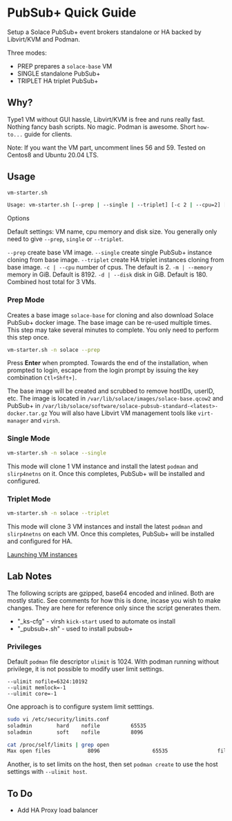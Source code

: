 # PubSub+ Quick Guide

Setup a Solace PubSub+ event brokers standalone or HA backed by Libvirt/KVM and Podman.

Three modes:
- PREP prepares a `solace-base` VM
- SINGLE standalone PubSub+
- TRIPLET HA triplet PubSub+

## Why?

Type1 VM without GUI hassle, Libvirt/KVM is free and runs really fast. Nothing fancy bash scripts. No magic. Podman is awesome. Short `how-to...` guide for clients.

Note: If you want the VM part, uncomment lines 56 and 59. Tested on Centos8 and Ubuntu 20.04 LTS.

## Usage

```bash
vm-starter.sh

Usage: vm-starter.sh [--prep | --single | --triplet] [-c 2 | --cpu=2] [-m 4096 | --memory=4096] [-d 50 | --disk=50]
```

Options

Default settings: VM name, cpu memory and disk size. You generally only need to give `--prep`, `single` or `--triplet`.

`--prep`          create base VM image.
`--single`        create single PubSub+ instance cloning from base image.
`--triplet`       create HA triplet instances cloning from base image.
`-c | --cpu`      number of cpus. The default is 2.
`-m | --memory`   memory in GiB. Default is 8192.
`-d | --disk`     disk in GiB. Default is 180. Combined host  total for 3 VMs.

### Prep Mode

Creates a base image `solace-base` for cloning and also download Solace PubSub+ docker image. The base image can be re-used multiple times. This step may take several minutes to complete. You only need to perform this step once.

```bash
vm-starter.sh -n solace --prep
```

Press **Enter** when prompted. Towards the end of the installation, when prompted to login, escape from the login prompt by issuing the key combination `Ctl+Shft+]`.

The base image will be created and scrubbed to remove hostIDs, userID, etc. The image is located in `/var/lib/solace/images/solace-base.qcow2` and PubSub+ in `/var/lib/solace/software/solace-pubsub-standard-<latest>-docker.tar.gz` You will also have Libvirt VM management tools like `virt-manager` and `virsh`.

### Single Mode

```bash
vm-starter.sh -n solace --single
```

This mode will clone 1 VM instance and install the latest `podman` and `slirp4netns` on it. Once this completes, PubSub+ will be installed and configured.

### Triplet Mode

```bash
vm-starter.sh -n solace --triplet
```

This mode will clone 3 VM instances and install the latest `podman` and `slirp4netns` on each VM. Once this completes, PubSub+ will be installed and configured for HA.

[Launching VM instances](docs/virtual_machine.md)

## Lab Notes

The following scripts are gzipped, base64 encoded and inlined. Both are mostly static. See comments for how this is done, incase you wish to make changes. They are here for reference only since the script generates them.

- "_ks-cfg" - virsh `kick-start` used to automate os install
- "_pubsub+.sh" - used to install pubsub+

### Privileges

Default `podman` file descriptor `ulimit` is 1024. With podman running without privilege, it is not possible to modify user limit settings.

    --ulimit nofile=6324:10192
    --ulimit memlock=-1
    --ulimit core=-1

One approach is to configure system limit setttings.

```bash
sudo vi /etc/security/limits.conf
soladmin        hard    nofile          65535
soladmin        soft    nofile          8096

cat /proc/self/limits | grep open
Max open files            8096                 65535                files
```

Another, is to set limits on the host, then set `podman create` to use the host settings with `--ulimit host`.

## To Do

- Add HA Proxy load balancer
